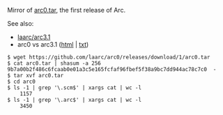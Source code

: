 
Mirror of [arc0.tar](https://github.com/laarc/arc0/releases/download/1/arc0.tar), the first release of Arc.

See also:

* [laarc/arc3.1](https://github.com/laarc/arc3.1)
* arc0 vs arc3.1 ([html](https://rawgit.com/laarc/notebook/master/arc0-3.1.html) | [txt](https://rawgit.com/laarc/notebook/master/arc0-3.1.txt))

```
$ wget https://github.com/laarc/arc0/releases/download/1/arc0.tar
$ cat arc0.tar | shasum -a 256
9b7a00b2f486c6fcaab0e01a3c5e165fcfaf96fbef5f38a9bc7dd944ac78c7c0  -
$ tar xvf arc0.tar
$ cd arc0
$ ls -1 | grep '\.scm$' | xargs cat | wc -l
    1157
$ ls -1 | grep '\.arc$' | xargs cat | wc -l
    3450
```

